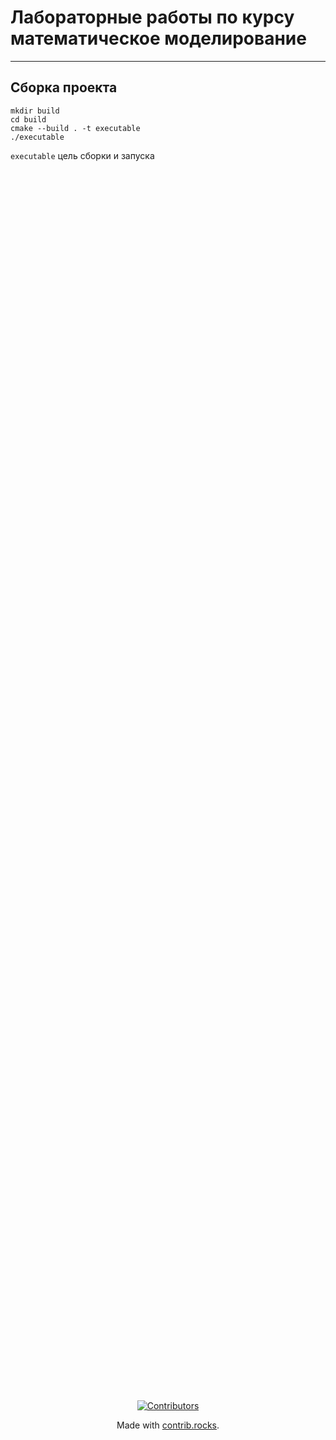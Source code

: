 # Лабораторные работы по курсу математическое моделирование

--------------------
Сборка проекта 
---

```cygwin
mkdir build 
cd build
cmake --build . -t executable
./executable 
```
`executable` цель сборки и запуска



<div style="display: flex; justify-content: center; align-items: center; height: 100vh; text-align: center;">
  <div>
    <a href="https://github.com/Mis-prog/matmod/graphs/contributors">
      <img src="https://contrib.rocks/image?repo=Mis-prog/matmod" alt="Contributors" />
    </a>
    <p>Made with <a href="https://contrib.rocks">contrib.rocks</a>.</p>
  </div>
</div>
